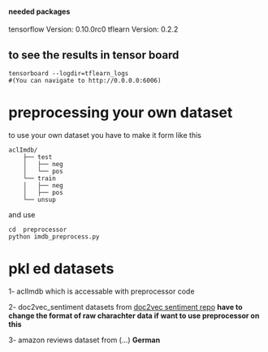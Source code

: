 #### needed packages
tensorflow Version: 0.10.0rc0
tflearn Version: 0.2.2

## to see the results in tensor board
```
tensorboard --logdir=tflearn_logs
#(You can navigate to http://0.0.0.0:6006)
```

# preprocessing your own dataset
 to use your own dataset you have to make it form like this
```
aclImdb/
    ├── test
    │   ├── neg
    │   └── pos
    └── train
    │   ├── neg
    │   ├── pos
    └── unsup
```
and use
```
cd  preprocessor
python imdb_preprocess.py
```


# pkl ed datasets
1- aclImdb which is accessable with preprocessor code

2- doc2vec_sentiment datasets from [doc2vec sentiment repo](https://github.com/linanqiu/word2vec-sentiments) **have to change the format of raw charachter data if want to use preprocessor on this**

3- amazon reviews dataset from (...) **German**
